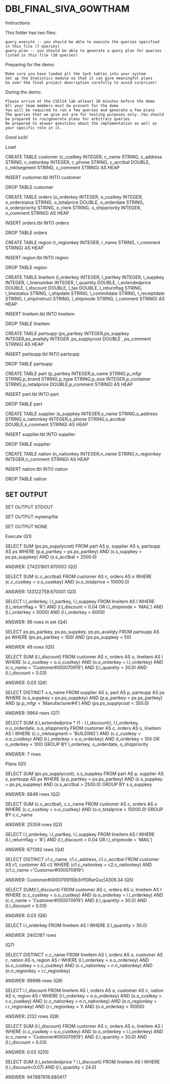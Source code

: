 # DBI_FINAL_SIVA_GOWTHAM
Instructions

This folder has two files:

    query.execute -- you should be able to execute the queries specified in this file (7 queries)
    query.plan -- you should be able to generate a query plan for queries listed in this file (10 queries)

Preparing for the demo:

    Make sure you have loaded all the tpch tables into your system
    Set up the Statistics module so that it can give meaningful plans
    Go over the final project description carefully to avoid surprises!

During the demo:

    Please arrive at the CSE114 lab atleast 10 minutes before the demo
    All your team members must be present for the demo
    You will be required to run a few queries and generate a few plans
    The queries that we give out are for testing purposes only..You should be prepared to run/generate plans for arbitrary queries
    Be prepared to answer questions about the implementation as well as your specific role in it.

Good luck!


Load


CREATE TABLE customer (c_custkey INTEGER, c_name STRING, c_address STRING, c_nationkey INTEGER, c_phone STRING, c_acctbal DOUBLE, c_mktsegment STRING, c_comment STRING) AS HEAP

INSERT customer.tbl INTO customer

DROP TABLE customer

CREATE TABLE orders (o_orderkey INTEGER, o_custkey INTEGER, o_orderstatus STRING, o_totalprice DOUBLE, o_orderdate STRING,
o_orderpriority STRING, o_clerk STRING, o_shippriority  INTEGER, o_comment STRING) AS HEAP

INSERT orders.tbl INTO orders

DROP TABLE orders

CREATE TABLE region (r_regionkey INTEGER, r_name STRING, r_comment STRING) AS HEAP

INSERT region.tbl INTO region

DROP TABLE region

CREATE TABLE lineitem (l_orderkey INTEGER, l_partkey INTEGER, l_suppkey INTEGER, l_linenumber INTEGER, l_quantity DOUBLE, l_extendedprice DOUBLE, l_discount DOUBLE, l_tax DOUBLE, l_returnflag STRING, l_linestatus STRING, l_shipdate STRING, l_commitdate STRING, l_receiptdate STRING, l_shipinstruct STRING, l_shipmode STRING, l_comment STRING) AS HEAP

INSERT lineitem.tbl INTO lineitem

DROP TABLE lineitem


CREATE TABLE partsupp (ps_partkey INTEGER,ps_suppkey INTEGER,ps_availqty INTEGER ,ps_supplycost DOUBLE , ps_comment STRING) AS HEAP


INSERT partsupp.tbl INTO partsupp

DROP TABLE partsupp

CREATE TABLE part (p_partkey INTEGER,p_name STRING,p_mfgr STRING,p_brand STRING,p_type STRING,p_size INTEGER,p_container STRING,p_retailprice DOUBLE,p_comment STRING) AS HEAP

INSERT part.tbl INTO part

DROP TABLE part

CREATE TABLE supplier (s_suppkey INTEGER,s_name STRING,s_address STRING,s_nationkey INTEGER,s_phone STRING,s_acctbal DOUBLE,s_comment STRING) AS HEAP

INSERT supplier.tbl INTO supplier

DROP TABLE supplier

CREATE TABLE nation (n_nationkey INTEGER,n_name STRING,n_regionkey INTEGER,n_comment STRING) AS HEAP

INSERT nation.tbl INTO nation

DROP TABLE nation


## SET OUTPUT

SET OUTPUT STDOUT

SET OUTPUT mytempfile

SET OUTPUT NONE




Execute
(Q1)

SELECT SUM (ps.ps_supplycost)
FROM part AS p, supplier AS s, partsupp AS ps
WHERE (p.p_partkey = ps.ps_partkey) AND
      (s.s_suppkey = ps.ps_suppkey) AND
      (s.s_acctbal > 2500.0)

ANSWER: 274251601.970003 
(Q2)

SELECT SUM (c.c_acctbal)
FROM customer AS c, orders AS o
WHERE (c.c_custkey = o.o_custkey) AND
      (o.o_totalprice < 10000.0)

ANSWER: 133122759.670001 
(Q3)

SELECT l.l_orderkey, l.l_partkey, l.l_suppkey
FROM lineitem AS l
WHERE (l.l_returnflag = 'R') AND
      (l.l_discount < 0.04 OR l.l_shipmode = 'MAIL') AND
      (l.l_orderkey > 5000) AND (l.l_orderkey < 6000)

ANSWER: 96 rows in set 
(Q4)

SELECT ps.ps_partkey, ps.ps_suppkey, ps.ps_availqty
FROM partsupp AS ps
WHERE (ps.ps_partkey < 100) AND (ps.ps_suppkey < 50)

ANSWER: 48 rows 
(Q5)

SELECT SUM (l.l_discount)
FROM customer AS c, orders AS o, lineitem AS l
WHERE (c.c_custkey = o.o_custkey) AND
      (o.o_orderkey = l.l_orderkey) AND
      (c.c_name = 'Customer#000070919') AND
      (l.l_quantity > 30.0) AND (l.l_discount < 0.03)

ANSWER: 0.03 
(Q6)

SELECT DISTINCT s.s_name
FROM supplier AS s, part AS p, partsupp AS ps
WHERE (s.s_suppkey = ps.ps_suppkey) AND
      (p.p_partkey = ps.ps_partkey) AND
      (p.p_mfgr = 'Manufacturer#4') AND
      (ps.ps_supplycost < 350.0)

ANSWER: 9964 rows 
(Q7)


SELECT SUM (l.l_extendedprice * (1 - l.l_discount)), l.l_orderkey, o.o_orderdate, o.o_shippriority
FROM customer AS c, orders AS o, lineitem AS l
WHERE (c.c_mktsegment = 'BUILDING') AND
      (c.c_custkey = o.o_custkey) AND (l.l_orderkey = o.o_orderkey) AND
          (l_orderkey < 100 OR o_orderkey < 100)
GROUP BY l_orderkey, o_orderdate, o_shippriority

ANSWER: 7 rows


Plans
(Q1)

SELECT SUM (ps.ps_supplycost), s.s_suppkey
FROM part AS p, supplier AS s, partsupp AS ps
WHERE (p.p_partkey = ps.ps_partkey) AND
      (s.s_suppkey = ps.ps_suppkey) AND (s.s_acctbal > 2500.0)
GROUP BY s.s_suppkey

ANSWER: 6848 rows
(Q2)

SELECT SUM (c.c_acctbal), c.c_name
FROM customer AS c, orders AS o
WHERE (c.c_custkey = o.o_custkey) AND (o.o_totalprice < 10000.0)
GROUP BY c.c_name

ANSWER: 25359 rows
(Q3)

SELECT l.l_orderkey, l.l_partkey, l.l_suppkey
FROM lineitem AS l
WHERE (l.l_returnflag = 'R') AND
      (l.l_discount < 0.04 OR l.l_shipmode = 'MAIL')

ANSWER: 671392 rows
(Q4)

SELECT DISTINCT c1.c_name, c1.c_address, c1.c_acctbal
FROM customer AS c1, customer AS c2
WHERE (c1.c_nationkey = c2.c_nationkey) AND
      (c1.c_name ='Customer#000070919')

ANSWER: Customer#000070919|b3rPDRarGuz|4309.34
(Q5)

SELECT SUM(l.l_discount)
FROM customer AS c, orders AS o, lineitem AS l
WHERE (c.c_custkey = o.o_custkey) AND
      (o.o_orderkey = l.l_orderkey) AND
      (c.c_name = 'Customer#000070919') AND
      (l.l_quantity > 30.0) AND (l.l_discount < 0.03)

ANSWER: 0.03
(Q6)

SELECT l.l_orderkey
FROM lineitem AS l
WHERE (l.l_quantity > 30.0)

ANSWER: 2402187 rows


(Q7)

SELECT DISTINCT c.c_name
FROM lineitem AS l, orders AS o, customer AS c, nation AS n, region AS r
WHERE (l.l_orderkey = o.o_orderkey) AND
      (o.o_custkey = c.c_custkey) AND
      (c.c_nationkey = n.n_nationkey) AND
      (n.n_regionkey = r.r_regionkey)

ANSWER: 99996 rows
(Q8)

SELECT l.l_discount
FROM lineitem AS l, orders AS o, customer AS c, nation AS n, region AS r
WHERE (l.l_orderkey = o.o_orderkey) AND
      (o.o_custkey = c.c_custkey) AND
      (c.c_nationkey = n.n_nationkey) AND
      (n.n_regionkey = r.r_regionkey) AND
      (r.r_regionkey = 1) AND (o.o_orderkey < 10000)

ANSWER: 2132 rows
(Q9)

SELECT SUM (l.l_discount)
FROM customer AS c, orders AS o, lineitem AS l
WHERE (c.c_custkey = o.o_custkey) AND (o.o_orderkey = l.l_orderkey) AND
      (c.c_name = 'Customer#000070919') AND (l.l_quantity > 30.0) AND
      (l.l_discount < 0.03)

ANSWER: 0.03
(Q10)

SELECT SUM (l.l_extendedprice * l.l_discount)
FROM lineitem AS l
WHERE (l.l_discount<0.07) AND (l.l_quantity < 24.0)

ANSWER: 947887616.680417
                           
